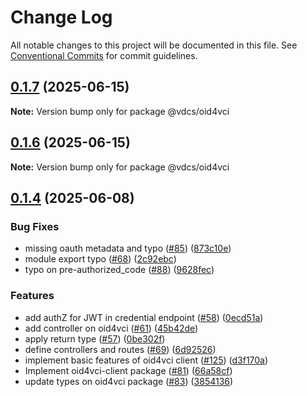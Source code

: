 # Change Log

All notable changes to this project will be documented in this file.
See [Conventional Commits](https://conventionalcommits.org) for commit guidelines.

## [0.1.7](https://github.com/hopae-official/Verifiable-Digital-Credentials/compare/v0.1.6...v0.1.7) (2025-06-15)

**Note:** Version bump only for package @vdcs/oid4vci





## [0.1.6](https://github.com/hopae-official/Verifiable-Digital-Credentials/compare/v0.1.5...v0.1.6) (2025-06-15)

**Note:** Version bump only for package @vdcs/oid4vci





## [0.1.4](https://github.com/hopae-official/Verifiable-Digital-Credentials/compare/v0.1.2...v0.1.4) (2025-06-08)


### Bug Fixes

* missing oauth metadata and typo ([#85](https://github.com/hopae-official/Verifiable-Digital-Credentials/issues/85)) ([873c10e](https://github.com/hopae-official/Verifiable-Digital-Credentials/commit/873c10e872c3b9ac5b2ec88e7c08400bcd2b9ac1))
* module export typo ([#68](https://github.com/hopae-official/Verifiable-Digital-Credentials/issues/68)) ([2c92ebc](https://github.com/hopae-official/Verifiable-Digital-Credentials/commit/2c92ebc15c6eaef3652b0bcf7bfcf2780a09989a))
* typo on pre-authorized_code ([#88](https://github.com/hopae-official/Verifiable-Digital-Credentials/issues/88)) ([9628fec](https://github.com/hopae-official/Verifiable-Digital-Credentials/commit/9628fec5da4fd6649911116f0de6805b2fe346fe))


### Features

* add authZ for JWT in credential endpoint ([#58](https://github.com/hopae-official/Verifiable-Digital-Credentials/issues/58)) ([0ecd51a](https://github.com/hopae-official/Verifiable-Digital-Credentials/commit/0ecd51a9013c017b3a164acf6ccecb51c19d62be))
* add controller on oid4vci ([#61](https://github.com/hopae-official/Verifiable-Digital-Credentials/issues/61)) ([45b42de](https://github.com/hopae-official/Verifiable-Digital-Credentials/commit/45b42de6f0913bdb2eb9446dcdbe74d9346c4a11))
* apply return type ([#57](https://github.com/hopae-official/Verifiable-Digital-Credentials/issues/57)) ([0be302f](https://github.com/hopae-official/Verifiable-Digital-Credentials/commit/0be302fb362a37bae802d17df07e15497c1aa551))
* define controllers and routes ([#69](https://github.com/hopae-official/Verifiable-Digital-Credentials/issues/69)) ([6d92526](https://github.com/hopae-official/Verifiable-Digital-Credentials/commit/6d925266e4239f0406d7c59a8100bf654c18bf9f))
* implement basic features of oid4vci client ([#125](https://github.com/hopae-official/Verifiable-Digital-Credentials/issues/125)) ([d3f170a](https://github.com/hopae-official/Verifiable-Digital-Credentials/commit/d3f170ac87a6c71e8e168267aafd5640072f04ce))
* Implement oid4vci-client package ([#81](https://github.com/hopae-official/Verifiable-Digital-Credentials/issues/81)) ([66a58cf](https://github.com/hopae-official/Verifiable-Digital-Credentials/commit/66a58cfa6ebd56b6924ae75280d531356be47352))
* update types on oid4vci package ([#83](https://github.com/hopae-official/Verifiable-Digital-Credentials/issues/83)) ([3854136](https://github.com/hopae-official/Verifiable-Digital-Credentials/commit/3854136b1ca86e7d1857dd801ea1caadb80e34de))
